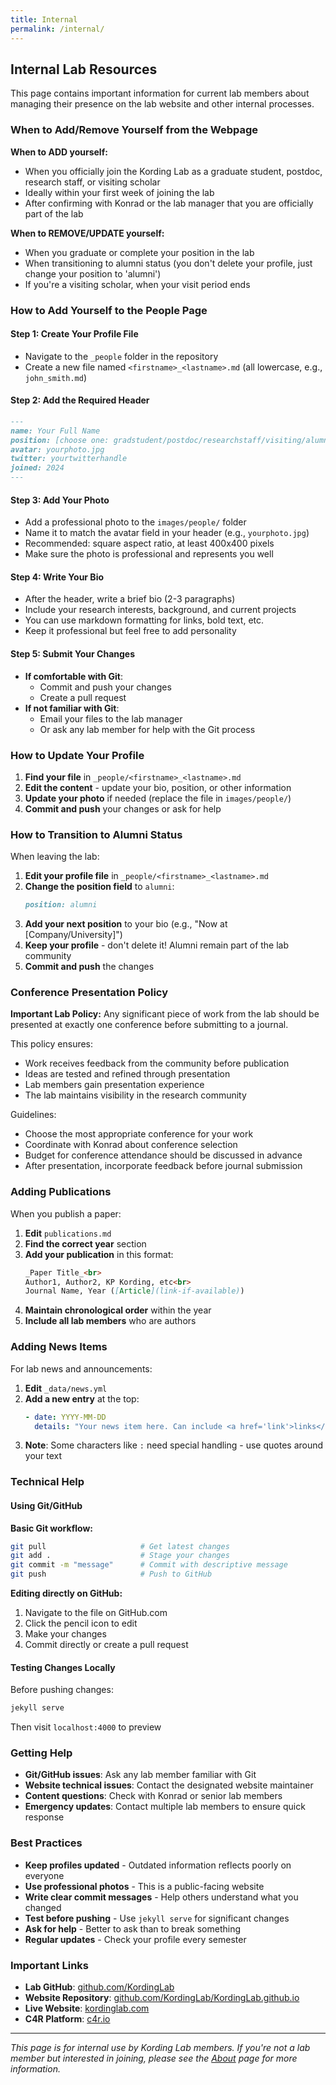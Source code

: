 ```yaml
---
title: Internal
permalink: /internal/
---
```


## Internal Lab Resources

This page contains important information for current lab members about managing their presence on the lab website and other internal processes.

### When to Add/Remove Yourself from the Webpage

**When to ADD yourself:**
- When you officially join the Kording Lab as a graduate student, postdoc, research staff, or visiting scholar
- Ideally within your first week of joining the lab
- After confirming with Konrad or the lab manager that you are officially part of the lab

**When to REMOVE/UPDATE yourself:**
- When you graduate or complete your position in the lab
- When transitioning to alumni status (you don't delete your profile, just change your position to 'alumni')
- If you're a visiting scholar, when your visit period ends

### How to Add Yourself to the People Page

#### Step 1: Create Your Profile File
- Navigate to the `_people` folder in the repository
- Create a new file named `<firstname>_<lastname>.md` (all lowercase, e.g., `john_smith.md`)

#### Step 2: Add the Required Header
```markdown
---
name: Your Full Name
position: [choose one: gradstudent/postdoc/researchstaff/visiting/alumni]
avatar: yourphoto.jpg
twitter: yourtwitterhandle
joined: 2024
---
```

#### Step 3: Add Your Photo
- Add a professional photo to the `images/people/` folder
- Name it to match the avatar field in your header (e.g., `yourphoto.jpg`)
- Recommended: square aspect ratio, at least 400x400 pixels
- Make sure the photo is professional and represents you well

#### Step 4: Write Your Bio
- After the header, write a brief bio (2-3 paragraphs)
- Include your research interests, background, and current projects
- You can use markdown formatting for links, bold text, etc.
- Keep it professional but feel free to add personality

#### Step 5: Submit Your Changes
- **If comfortable with Git**: 
  - Commit and push your changes
  - Create a pull request
- **If not familiar with Git**:
  - Email your files to the lab manager
  - Or ask any lab member for help with the Git process

### How to Update Your Profile

1. **Find your file** in `_people/<firstname>_<lastname>.md`
2. **Edit the content** - update your bio, position, or other information
3. **Update your photo** if needed (replace the file in `images/people/`)
4. **Commit and push** your changes or ask for help

### How to Transition to Alumni Status

When leaving the lab:

1. **Edit your profile file** in `_people/<firstname>_<lastname>.md`
2. **Change the position field** to `alumni`:
   ```markdown
   position: alumni
   ```
3. **Add your next position** to your bio (e.g., "Now at [Company/University]")
4. **Keep your profile** - don't delete it! Alumni remain part of the lab community
5. **Commit and push** the changes

### Conference Presentation Policy

**Important Lab Policy:** Any significant piece of work from the lab should be presented at exactly one conference before submitting to a journal.

This policy ensures:
- Work receives feedback from the community before publication
- Ideas are tested and refined through presentation
- Lab members gain presentation experience
- The lab maintains visibility in the research community

Guidelines:
- Choose the most appropriate conference for your work
- Coordinate with Konrad about conference selection
- Budget for conference attendance should be discussed in advance
- After presentation, incorporate feedback before journal submission

### Adding Publications

When you publish a paper:

1. **Edit** `publications.md`
2. **Find the correct year** section
3. **Add your publication** in this format:
   ```markdown
   _Paper Title_<br>
   Author1, Author2, KP Kording, etc<br>
   Journal Name, Year ([Article](link-if-available))
   ```
4. **Maintain chronological order** within the year
5. **Include all lab members** who are authors

### Adding News Items

For lab news and announcements:

1. **Edit** `_data/news.yml`
2. **Add a new entry** at the top:
   ```yaml
   - date: YYYY-MM-DD
     details: "Your news item here. Can include <a href='link'>links</a>"
   ```
3. **Note**: Some characters like `:` need special handling - use quotes around your text

### Technical Help

#### Using Git/GitHub

**Basic Git workflow:**
```bash
git pull                     # Get latest changes
git add .                    # Stage your changes
git commit -m "message"      # Commit with descriptive message
git push                     # Push to GitHub
```

**Editing directly on GitHub:**
1. Navigate to the file on GitHub.com
2. Click the pencil icon to edit
3. Make your changes
4. Commit directly or create a pull request

#### Testing Changes Locally

Before pushing changes:
```bash
jekyll serve
```
Then visit `localhost:4000` to preview

### Getting Help

- **Git/GitHub issues**: Ask any lab member familiar with Git
- **Website technical issues**: Contact the designated website maintainer
- **Content questions**: Check with Konrad or senior lab members
- **Emergency updates**: Contact multiple lab members to ensure quick response

### Best Practices

- **Keep profiles updated** - Outdated information reflects poorly on everyone
- **Use professional photos** - This is a public-facing website
- **Write clear commit messages** - Help others understand what you changed
- **Test before pushing** - Use `jekyll serve` for significant changes
- **Ask for help** - Better to ask than to break something
- **Regular updates** - Check your profile every semester

### Important Links

- **Lab GitHub**: [github.com/KordingLab](https://github.com/KordingLab)
- **Website Repository**: [github.com/KordingLab/KordingLab.github.io](https://github.com/KordingLab/KordingLab.github.io)
- **Live Website**: [kordinglab.com](http://kordinglab.com)
- **C4R Platform**: [c4r.io](https://c4r.io)

---

*This page is for internal use by Kording Lab members. If you're not a lab member but interested in joining, please see the [About](/about) page for more information.*
